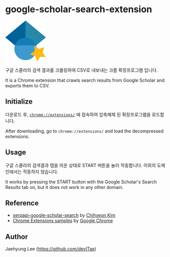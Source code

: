 # google-scholar-search-extension
![Icon](https://github.com/devITae/google-scholar-search-extension/blob/main/icon128.png)

구글 스콜라의 검색 결과를 크롤링하여 CSV로 내보내는 크롬 확장프로그램 입니다.

It is a Chrome extension that crawls search results from Google Scholar and exports them to CSV.


## Initialize

다운로드 후, [`chrome://extensions/`](chrome://extensions/) 에 접속하여 압축해제 된 확장프로그램을 로드합니다.

After downloading, go to `chrome://extensions/` and load the decompressed extensions.

## Usage

구글 스콜라의 검색결과 탭을 띄운 상태로 START 버튼을 눌러 작동합니다. 이외의 도메인에서는 작동하지 않습니다.

It works by pressing the START button with the Google Scholar's Search Results tab on, but it does not work in any other domain.

## Reference

- [serpapi-google-scholar-search](https://github.com/chihyeonE/serpapi-google-scholar-search) by [Chihyeon Kim](https://github.com/chihyeonE)
- [Chrome Extensions samples](https://github.com/GoogleChrome/chrome-extensions-samples) by [Google Chrome](https://github.com/GoogleChrome)

## Author

Jaehyung Lee (https://github.com/devITae)
